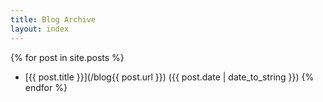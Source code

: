 ```yaml
---
title: Blog Archive
layout: index
---
```


{% for post in site.posts %}
* [{{ post.title }}](/blog{{ post.url }}) ({{ post.date | date_to_string }})
{% endfor %}

